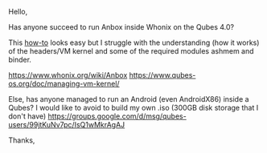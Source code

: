 Hello,

Has anyone succeed to run Anbox inside Whonix on the Qubes 4.0?

This [how-to](https://www.whonix.org/wiki/Anbox) looks easy but I struggle with the understanding (how it works) of the headers/VM kernel and some of the required modules ashmem and binder.

https://www.whonix.org/wiki/Anbox
https://www.qubes-os.org/doc/managing-vm-kernel/

Else, has anyone managed to run an Android (even AndroidX86) inside a Qubes? I would like to avoid to build my own .iso (300GB disk storage that I don't have)
https://groups.google.com/d/msg/qubes-users/99jtKuNv7pc/IsQ1wMkrAgAJ

Thanks,